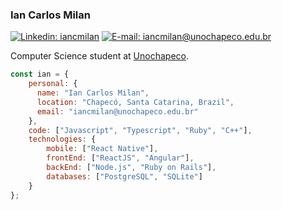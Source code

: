 ### Ian Carlos Milan

[![Linkedin: iancmilan](https://img.shields.io/badge/-iancmilan-222222?style=flat-square&logo=Linkedin&logoColor=white&link=https://www.linkedin.com/in/iancmilan)](https://www.linkedin.com/in/iancmilan/)
[![E-mail: iancmilan@unochapeco.edu.br](https://img.shields.io/badge/iancmilan@unochapeco.edu.br-222222?style=flat-square&logo=gmail&logoColor=white&link=mailto:iancmilan@unochapeco.edu.br)](mailto:iancmilan@unochapeco.edu.br)

Computer Science student at [Unochapeco].

```javascript
const ian = {
    personal: {
      name: "Ian Carlos Milan",
      location: "Chapecó, Santa Catarina, Brazil",
      email: "iancmilan@unochapeco.edu.br"
    }, 
    code: ["Javascript", "Typescript", "Ruby", "C++"],
    technologies: {
        mobile: ["React Native"],
        frontEnd: ["ReactJS", "Angular"],
        backEnd: ["Node.js", "Ruby on Rails"],
        databases: ["PostgreSQL", "SQLite"]
    }
};
```



<!-- Links -->
[linkedin]: https://img.shields.io/badge/-iancmilan-blue?style=flat-square&logo=Linkedin&logoColor=white&link=https://www.linkedin.com/in/iancmilan/
[Unochapeco]: https://www.unochapeco.edu.br/
